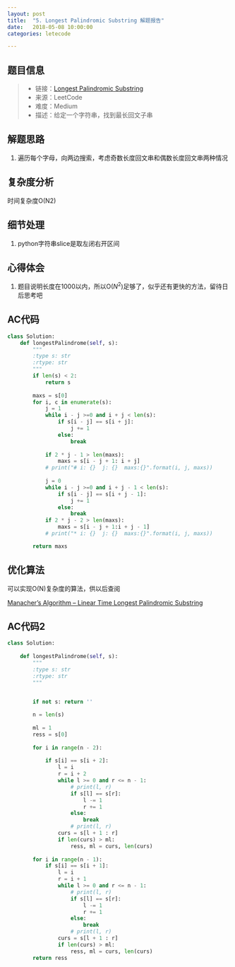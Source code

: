 ```yaml
---
layout: post
title:  "5. Longest Palindromic Substring 解题报告"
date:   2018-05-08 10:00:00
categories: letecode

---
```



## 题目信息

> * 链接：[Longest Palindromic Substring](https://leetcode.com/problems/longest-palindromic-substring/description/)
> * 来源：LeetCode
> * 难度：Medium
> * 描述：给定一个字符串，找到最长回文子串

## 解题思路
1. 遍历每个字母，向两边搜索，考虑奇数长度回文串和偶数长度回文串两种情况

## 复杂度分析
时间复杂度O(N2)

## 细节处理
1. python字符串slice是取左闭右开区间

## 心得体会
1. 题目说明长度在1000以内，所以O($N^2$)足够了，似乎还有更快的方法，留待日后思考吧

## AC代码

``` python
class Solution:
    def longestPalindrome(self, s):
        """
        :type s: str
        :rtype: str
        """
        if len(s) < 2:
            return s
        
        maxs = s[0]
        for i, c in enumerate(s):
            j = 1
            while i - j >=0 and i + j < len(s):
                if s[i - j] == s[i + j]:
                    j += 1
                else:
                    break
            
            if 2 * j - 1 > len(maxs):
                maxs = s[i - j + 1: i + j]
            # print("# i: {}  j: {}  maxs:{}".format(i, j, maxs))
            
            j = 0
            while i - j >=0 and i + j - 1 < len(s):
                if s[i - j] == s[i + j - 1]:
                    j += 1
                else:
                    break
            if 2 * j - 2 > len(maxs):
                maxs = s[i - j + 1:i + j - 1]
            # print("* i: {}  j: {}  maxs:{}".format(i, j, maxs))

        return maxs
```

## 优化算法
可以实现O(N)复杂度的算法，供以后查阅

[Manacher’s Algorithm – Linear Time Longest Palindromic Substring](https://www.geeksforgeeks.org/manachers-algorithm-linear-time-longest-palindromic-substring-part-1/)


## AC代码2

``` python
class Solution:
       
    def longestPalindrome(self, s):
        """
        :type s: str
        :rtype: str
        """
        

        if not s: return ''

        n = len(s)
        
        ml = 1
        ress = s[0]
        
        for i in range(n - 2):
            
            if s[i] == s[i + 2]:
                l = i
                r = i + 2                
                while l >= 0 and r <= n - 1:
                    # print(l, r)
                    if s[l] == s[r]:
                        l -= 1
                        r += 1
                    else:
                        break
                    # print(l, r)
                curs = s[l + 1 : r]
                if len(curs) > ml:
                    ress, ml = curs, len(curs)
                    
        for i in range(n - 1):
            if s[i] == s[i + 1]:
                l = i
                r = i + 1                
                while l >= 0 and r <= n - 1:
                    # print(l, r)
                    if s[l] == s[r]:
                        l -= 1
                        r += 1
                    else:
                        break
                    # print(l, r)
                curs = s[l + 1 : r]
                if len(curs) > ml:
                    ress, ml = curs, len(curs)
        return ress
```

[jekyll-docs]: https://jekyllrb.com/docs/home
[jekyll-gh]:   https://github.com/jekyll/jekyll
[jekyll-talk]: https://talk.jekyllrb.com/

